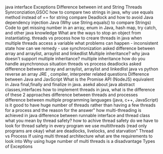 java interface
Exceptions
Difference between int and String
Threads
Synrconziation,GSOC
how to compare two strings in java,
why use equals method instead of == for string compare
Deadlock and how to avoid
Java dependency injection
Java (Why use String.equals() to compare Strings)
Code to get missing number in an array, enum in Java, hash map, try catch, and other java knowledge
What are the ways to stop an object from instantiating.
threads vs process
how to creare threads in java
when multiple threads access a variable what problems can happen - inconsistent state
how can we remedy - use synchronization
asked difference between array and arraylist, arraylist and linkedlist
Multiple inheritance?
why java doesn't support multiple inheritance?
multiple inheritance
how do you handle asynchronous situation
threads vs process
deadlocks
asked difference between array and arraylist, arraylist and linkedlist
java vs python
reverse an array
JRE , compiler, interpreter related questions
Difference between Java and JavScript
What is the Promise API (NodeJS) equivalent in Java
final,finally and finalize in java.
asekd about java abstract classes,interfaces
how to implement threads in java, what is the difference of these 2 approaches
difference between threads and processes
difference between multiple programming languages (java, c++, JavaScript)
is it good to have huge number of threads rather than having a few threads for a process and the reason for the answer"
how multi-threading is achieved in java
difference between runnable interface and thread class
what you mean by thread safety?
how to achive thread safety
do we have to look for thread safety in every program we use multithreads (read only programs are okay)
what are deadlocks, livelocks, and starvation"
Thread vs Process
If using multi thread architecture what are the requirements to look into
Why using huge number of multi threads is a disadvantage
Types of Exceptions
